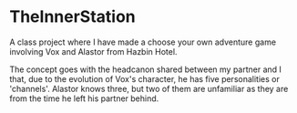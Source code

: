# TheInnerStation
A class project where I have made a choose your own adventure game involving Vox and Alastor from Hazbin Hotel.

The concept goes with the headcanon shared between my partner and I that, due to the evolution of Vox's character, he has five personalities or 'channels'. Alastor knows three, but two of them are unfamiliar as they are from the time he left his partner behind.
